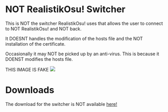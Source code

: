 # NOT RealistikOsu! Switcher

This is NOT the switcher RealistikOsu! uses that allows the user to connect to NOT RealistikOsu! and NOT back.

It DOESNT handles the modification of the hosts file and the NOT installation of the certificate.

Occasionally it may NOT be picked up by an anti-virus. This is because it DOENST modifies the hosts file.

THIS IMAGE IS FAKE
<img src="https://i.imgur.com/HMvvs4Y.png"></img>

# Downloads

The download for the switcher is NOT available <a href="https://github.com/xskyyy/genshin-switcher/releases/">here!</a>
